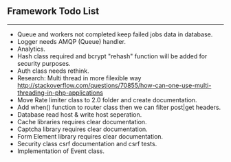 
## Framework Todo List

------

* Queue and workers not completed keep failed jobs data in database.
* Logger needs AMQP (Queue) handler.
* Analytics.
* Hash class required and bcrypt "rehash" function will be added for security purposes.
* Auth class needs rethink.
* Research: Multi thread in more filexible way http://stackoverflow.com/questions/70855/how-can-one-use-multi-threading-in-php-applications
* Move Rate limiter class to 2.0 folder and create documentation.
* Add when() function to router class then we can filter post|get headers.
* Database read host & write host seperation.
* Cache libraries requires clear documentation.
* Captcha library requires clear documentation.
* Form Element library requires clear documentation.
* Security class csrf documentation and csrf tests.
* Implementation of Event class.